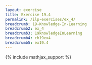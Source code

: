 ```yaml
---
layout: exercise
title: Exercise 19.4
permalink: /ilp-exercises/ex_4/
breadcrumb: 19-Knowledge-In-Learning
breadcrumb2: ex_4
breadcrumb3: 19knowledgeInLearning
breadcrumb4: ch19ex4
breadcrumb5: ex19.4
---
```


{% include mathjax_support %}

